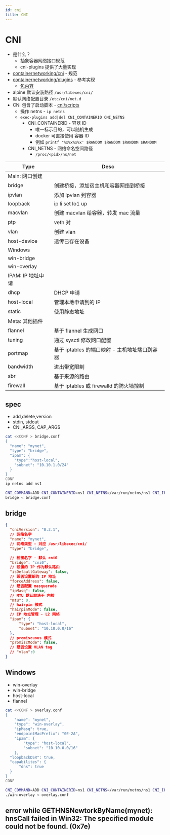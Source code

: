 ```yaml
---
id: cni
title: CNI
---
```


# CNI

- 是什么？
  - 抽象容器网络接口规范
  - cni-plugins 提供了大量实现
- [containernetworking/cni](https://github.com/containernetworking/cni) - 规范
- [containernetworking/plugins](https://github.com/containernetworking/plugins) - 参考实现
  - [包内容](https://pkgs.alpinelinux.org/contents?branch=edge&name=cni-plugins&arch=x86_64&repo=community)
- alpine 默认安装路径 `/usr/libexec/cni/`
- 默认网络配置目录 `/etc/cni/net.d`
- CNI 包含了启动脚本 - [cni/scripts](https://github.com/containernetworking/cni/tree/master/scripts)
  - 操作 netns - `ip netns`
  - `exec-plugins add|del CNI_CONTAINERID CNI_NETNS`
    - CNI_CONTAINERID - 容器 ID
      - 唯一标示目的，可以随机生成
      - docker 可直接使用 容器 ID
      - 例如 `printf '%x%x%x%x' $RANDOM $RANDOM $RANDOM $RANDOM`
    - CNI_NETNS - 网络命名空间路径
      - `/proc/<pid>/ns/net`

| Type           | Desc                                          |
| ----------------- | --------------------------------------------- |
| Main: 网口创建    |
| bridge            | 创建桥接，添加宿主机和容器网络到桥接          |
| ipvlan            | 添加 ipvlan 到容器                            |
| loopback          | ip li set lo1 up                              |
| macvlan           | 创建 macvlan 给容器，转发 mac 流量            |
| ptp               | veth 对                                       |
| vlan              | 创建 vlan                                     |
| host-device       | 透传已存在设备                                |
| Windows           |
| win-bridge        |
| win-overlay       |
| IPAM: IP 地址申请 |
| dhcp              | DHCP 申请                                     |
| host-local        | 管理本地申请到的 IP                           |
| static            | 使用静态地址                                  |
| Meta: 其他插件    |
| flannel           | 基于 flannel 生成网口                         |
| tuning            | 通过 sysctl 修改网口配置                      |
| portmap           | 基于 iptables 的端口映射 - 主机地址端口到容器 |
| bandwidth         | 进出带宽限制                                  |
| sbr               | 基于来源的路由                                |
| firewall          | 基于 iptables 或 firewalld 的防火墙控制       |

## spec
* add,delete,version
* stdin, stdout
* CNI_ARGS, CAP_ARGS

```bash
cat <<CONF > bridge.conf
{
  "name": "mynet",
  "type": "bridge",
  "ipam": {
    "type":"host-local",
    "subnet": "10.10.1.0/24"
  }
}
CONF
ip netns add ns1

CNI_COMMAND=ADD CNI_CONTAINERID=ns1 CNI_NETNS=/var/run/netns/ns1 CNI_IFNAME=eth2 CNI_PATH="$PWD" \
bridge < bridge.conf
```

## bridge

```json
{
  "cniVersion": "0.3.1",
  // 网络名字
  "name": "mynet",
  // 网络类型 - 对应 /usr/libexec/cni/
  "type": "bridge",

  // 桥接名字 - 默认 cni0
  "bridge": "cni0",
  // 设置的 IP 作为默认路由
  "isDefaultGateway": false,
  // 设否设置新的 IP 地址
  "forceAddress": false,
  // 是否配置 masquerade
  "ipMasq": false,
  // MTU 默认取决于 内核
  "mtu": 0,
  // hairpin 模式
  "hairpinMode": false,
  // IP 地址管理 - L2 网络
  "ipam": {
      "type": "host-local",
      "subnet": "10.10.0.0/16"
  },
  // promiscuous 模式
  "promiscMode": false,
  // 是否设置 VLAN tag
  // "vlan":0
}
```


## Windows
* win-overlay
* win-bridge
* host-local
* flannel

```bash
cat <<CONF > overlay.conf
{
	"name": "mynet",
	"type": "win-overlay",
	"ipMasq": true,
	"endpointMacPrefix": "0E-2A",
	"ipam": {
		"type": "host-local",
		"subnet": "10.10.0.0/16"
	},
  "loopbackDSR": true,
  "capabilites": {
      "dns": true
  }
}
CONF

CNI_COMMAND=ADD CNI_CONTAINERID=ns1 CNI_NETNS=/var/run/netns/ns1 CNI_IFNAME=eth2 CNI_PATH="$PWD" \
./win-overlay < overlay.conf
```

## error while GETHNSNewtorkByName(mynet): hnsCall failed in Win32: The specified module could not be found. (0x7e)
